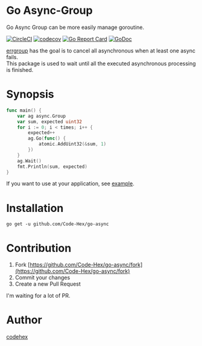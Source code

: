 Go Async-Group
=====

Go Async Group can be more easily manage goroutine.

[![CircleCI](https://circleci.com/gh/Code-Hex/go-async.svg?style=svg)](https://circleci.com/gh/Code-Hex/go-async)
[![codecov](https://codecov.io/gh/Code-Hex/go-async/branch/master/graph/badge.svg)](https://codecov.io/gh/Code-Hex/go-async)
[![Go Report Card](https://goreportcard.com/badge/github.com/Code-Hex/go-async)](https://goreportcard.com/report/github.com/Code-Hex/go-async)
[![GoDoc](https://godoc.org/github.com/Code-Hex/go-async?status.svg)](https://godoc.org/github.com/Code-Hex/go-async)

[errgroup](https://godoc.org/golang.org/x/sync/errgroup) has the goal is to cancel all asynchronous when at least one async fails.  
This package is used to wait until all the executed asynchronous processing is finished.

# Synopsis

```go
func main() {
	var ag async.Group
	var sum, expected uint32
	for i := 0; i < times; i++ {
		expected++
		ag.Go(func() {
			atomic.AddUint32(&sum, 1)
		})
	}
	ag.Wait()
	fmt.Println(sum, expected)
}
```

If you want to use at your application, see [example](https://github.com/Code-Hex/go-async/blob/master/example_test.go).

# Installation

    go get -u github.com/Code-Hex/go-async

# Contribution

1. Fork [https://github.com/Code-Hex/go-async/fork](https://github.com/Code-Hex/go-async/fork)
2. Commit your changes
3. Create a new Pull Request

I'm waiting for a lot of PR.

# Author

[codehex](https://twitter.com/CodeHex)
